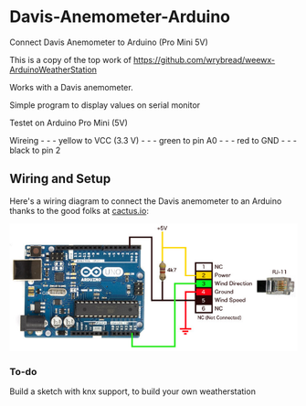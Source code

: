 # Davis-Anemometer-Arduino
Connect Davis Anemometer to Arduino (Pro Mini 5V)

This is a copy of the top work of https://github.com/wrybread/weewx-ArduinoWeatherStation

Works with a Davis anemometer.

Simple program to display values on serial monitor

Testet on Arduino Pro Mini (5V)

Wireing 
        - - - yellow to VCC (3.3 V)
        - - - green to pin A0
        - - - red to GND
        - - - black to pin 2

## Wiring and Setup

Here's a wiring diagram to connect the Davis anemometer to an Arduino thanks to the good folks at [cactus.io](http://cactus.io/hookups/weather/anemometer/davis/hookup-arduino-to-davis-anemometer):

![alt tag](https://github.com/doubery/Davis-Anemometer-Arduino/raw/master/arduino-to-davis-anemometer-hookup-circuit.jpg)


### To-do 
Build a sketch with knx support, to build your own weatherstation

